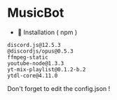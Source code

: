# MusicBot

- 📑 Installation ( npm )

>
    discord.js@12.5.3
    @discordjs/opus@0.5.3
    ffmpeg-static
    youtube-node@1.3.3
    yt-mix-playlist@0.1.2-b.2
    ytdl-core@4.11.0

Don't forget to edit the config.json !
